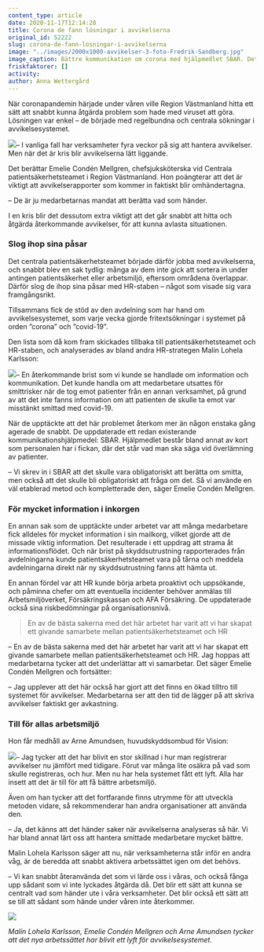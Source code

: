 ```yaml
---
content_type: article
date: 2020-11-17T12:14:28
title: Corona de fann lösningar i avvikelserna
original_id: 52222
slug: corona-de-fann-losningar-i-avvikelserna
image: "../images/2000x1000-avvikelser-3-foto-Fredrik-Sandberg.jpg"
image_caption: Bättre kommunikation om corona med hjälpmedlet SBAR. Det blev vinsten när Malin Lohela Karlsson, Emelie Condén Mellgren och Arne Amundsen på Västmanland läns sjukhus systematiserade avvikelserna.
friskfaktorer: []
activity:
author: Anna Wettergård
---
```


När coronapandemin härjade under våren ville Region Västmanland hitta ett sätt att snabbt kunna åtgärda problem som hade med viruset att göra. Lösningen var enkel – de började med regelbundna och centrala sökningar i avvikelsesystemet.

[![](https://www.suntarbetsliv.se/wp-content/uploads/2020/11/200x220-emelie-conden-foto-Fredrik-Sandberg.gif)](https://www.suntarbetsliv.se/wp-content/uploads/2020/11/200x220-emelie-conden-foto-Fredrik-Sandberg.gif)– I vanliga fall har verksamheter fyra veckor på sig att hantera avvikelser. Men när det är kris blir avvikelserna lätt liggande.

Det berättar Emelie Condén Mellgren, chefsjuksköterska vid Centrala patientsäkerhetsteamet i Region Västmanland. Hon poängterar att det är viktigt att avvikelserapporter som kommer in faktiskt blir omhändertagna.

– De är ju medarbetarnas mandat att berätta vad som händer.

I en kris blir det dessutom extra viktigt att det går snabbt att hitta och åtgärda återkommande avvikelser, för att kunna avlasta situationen.

### Slog ihop sina påsar

Det centrala patientsäkerhetsteamet började därför jobba med avvikelserna, och snabbt blev en sak tydlig: många av dem inte gick att sortera in under antingen patientsäkerhet eller arbetsmiljö, eftersom områdena överlappar. Därför slog de ihop sina påsar med HR-staben – något som visade sig vara framgångsrikt.

Tillsammans fick de stöd av den avdelning som har hand om avvikelsesystemet, som varje vecka gjorde fritextsökningar i systemet på orden ”corona” och ”covid-19”.

Den lista som då kom fram skickades tillbaka till patientsäkerhetsteamet och HR-staben, och analyserades av bland andra HR-strategen Malin Lohela Karlsson:

[![](https://www.suntarbetsliv.se/wp-content/uploads/2020/11/200x220-Malin-Lohela-Karlsson.gif)](https://www.suntarbetsliv.se/wp-content/uploads/2020/11/200x220-Malin-Lohela-Karlsson.gif)– En återkommande brist som vi kunde se handlade om information och kommunikation. Det kunde handla om att medarbetare utsattes för smittrisker när de tog emot patienter från en annan verksamhet, på grund av att det inte fanns information om att patienten de skulle ta emot var misstänkt smittad med covid-19.

När de upptäckte att det här problemet återkom mer än någon enstaka gång agerade de snabbt. De uppdaterade ett redan existerande kommunikationshjälpmedel: SBAR. Hjälpmedlet består bland annat av kort som personalen har i fickan, där det står vad man ska säga vid överlämning av patienter.

– Vi skrev in i SBAR att det skulle vara obligatoriskt att berätta om smitta, men också att det skulle bli obligatoriskt att fråga om det. Så vi använde en väl etablerad metod och kompletterade den, säger Emelie Condén Mellgren.

### För mycket information i inkorgen

En annan sak som de upptäckte under arbetet var att många medarbetare fick alldeles för mycket information i sin mailkorg, vilket gjorde att de missade viktig information. Det resulterade i ett uppdrag att strama åt informationsflödet. Och när brist på skyddsutrustning rapporterades från avdelningarna kunde patientsäkerhetsteamet vara på tårna och meddela avdelningarna direkt när ny skyddsutrustning fanns att hämta ut.

En annan fördel var att HR kunde börja arbeta proaktivt och uppsökande, och påminna chefer om att eventuella incidenter behöver anmälas till Arbetsmiljöverket, Försäkringskassan och AFA Försäkring. De uppdaterade också sina riskbedömningar på organisationsnivå.

> En av de bästa sakerna med det här arbetet har varit att vi har skapat ett givande samarbete mellan patientsäkerhetsteamet och HR

– En av de bästa sakerna med det här arbetet har varit att vi har skapat ett givande samarbete mellan patientsäkerhetsteamet och HR. Jag hoppas att medarbetarna tycker att det underlättar att vi samarbetar. Det säger Emelie Condén Mellgren och fortsätter:

– Jag upplever att det här också har gjort att det finns en ökad tilltro till systemet för avvikelser. Medarbetarna ser att den tid de lägger på att skriva avvikelser faktiskt ger avkastning.

### Till för allas arbetsmiljö

Hon får medhåll av Arne Amundsen, huvudskyddsombud för Vision:

[![](https://www.suntarbetsliv.se/wp-content/uploads/2020/11/200x220-arne-amundsen-2-1.jpg)](https://www.suntarbetsliv.se/wp-content/uploads/2020/11/200x220-arne-amundsen-2-1.jpg)– Jag tycker att det har blivit en stor skillnad i hur man registrerar avvikelser nu jämfört med tidigare. Förut var många lite osäkra på vad som skulle registreras, och hur. Men nu har hela systemet fått ett lyft. Alla har insett att det är till för att få bättre arbetsmiljö.

Även om han tycker att det fortfarande finns utrymme för att utveckla metoden vidare, så rekommenderar han andra organisationer att använda den.

– Ja, det känns att det händer saker när avvikelserna analyseras så här. Vi har bland annat lärt oss att hantera smittade medarbetare mycket bättre.

Malin Lohela Karlsson säger att nu, när verksamheterna står inför en andra våg, är de beredda att snabbt aktivera arbetssättet igen om det behövs.

– Vi kan snabbt återanvända det som vi lärde oss i våras, och också fånga upp sådant som vi inte lyckades åtgärda då. Det blir ett sätt att kunna se centralt vad som händer ute i våra verksamheter. Det blir också ett sätt att se till att sådant som hände under våren inte återkommer.

[![](https://www.suntarbetsliv.se/wp-content/uploads/2020/11/750x400-avvikelser-3-foto-Fredrik-Sandberg-tt.jpg)](https://www.suntarbetsliv.se/wp-content/uploads/2020/11/750x400-avvikelser-3-foto-Fredrik-Sandberg-tt.jpg)

_Malin Lohela Karlsson, Emelie Condén Mellgren och Arne Amundsen tycker att det nya arbetssättet har blivit ett lyft för avvikelsesystemet._
